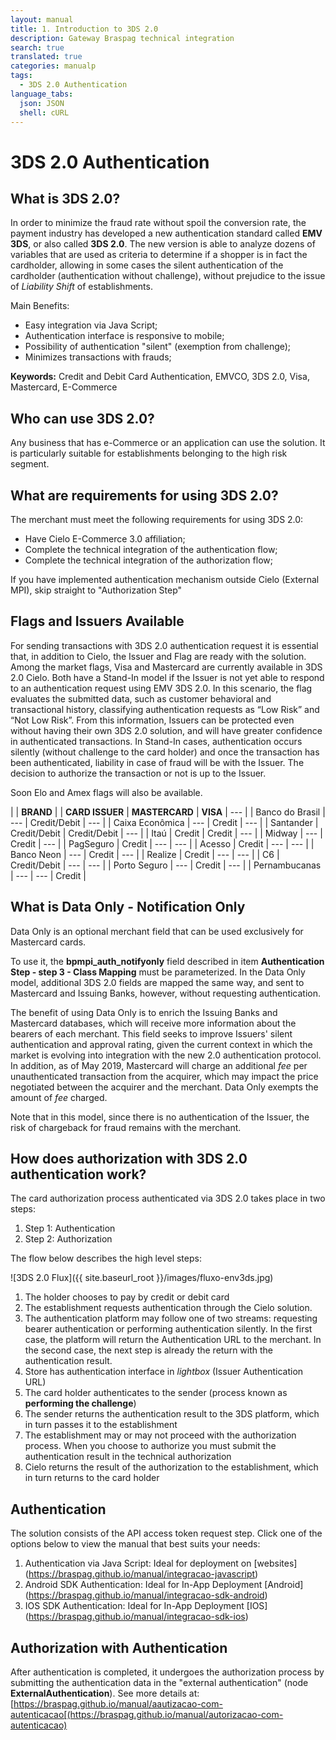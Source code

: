 ```yaml
---
layout: manual
title: 1. Introduction to 3DS 2.0
description: Gateway Braspag technical integration
search: true
translated: true
categories: manualp
tags:
  - 3DS 2.0 Authentication
language_tabs:
  json: JSON
  shell: cURL
---
```


# 3DS 2.0 Authentication

## What is 3DS 2.0?

In order to minimize the fraud rate without spoil the conversion rate, the payment industry has developed a new authentication standard called **EMV 3DS**, or also called **3DS 2.0**. The new version is able to analyze dozens of variables that are used as criteria to determine if a shopper is in fact the cardholder, allowing in some cases the silent authentication of the cardholder (authentication without challenge), without prejudice to the issue of _Liability Shift_ of establishments.

Main Benefits:

- Easy integration via Java Script;
- Authentication interface is responsive to mobile;
- Possibility of authentication "silent" (exemption from challenge);
- Minimizes transactions with frauds;

**Keywords:** Credit and Debit Card Authentication, EMVCO, 3DS 2.0, Visa, Mastercard, E-Commerce

## Who can use 3DS 2.0?

Any business that has e-Commerce or an application can use the solution. It is particularly suitable for establishments belonging to the high risk segment.

## What are requirements for using 3DS 2.0?

The merchant must meet the following requirements for using 3DS 2.0:

- Have Cielo E-Commerce 3.0 affiliation;
- Complete the technical integration of the authentication flow;
- Complete the technical integration of the authorization flow;

<aside class="notice">If you have implemented authentication mechanism outside Cielo (External MPI), skip straight to "Authorization Step"</aside>

## Flags and Issuers Available

For sending transactions with 3DS 2.0 authentication request it is essential that, in addition to Cielo, the Issuer and Flag are ready with the solution. Among the market flags, Visa and Mastercard are currently available in 3DS 2.0 Cielo. Both have a Stand-In model if the Issuer is not yet able to respond to an authentication request using EMV 3DS 2.0. In this scenario, the flag evaluates the submitted data, such as customer behavioral and transactional history, classifying authentication requests as “Low Risk” and “Not Low Risk”. From this information, Issuers can be protected even without having their own 3DS 2.0 solution, and will have greater confidence in authenticated transactions. In Stand-In cases, authentication occurs silently (without challenge to the card holder) and once the transaction has been authenticated, liability in case of fraud will be with the Issuer. The decision to authorize the transaction or not is up to the Issuer.

Soon Elo and Amex flags will also be available.

|                     | **BRAND**                                                    |
| **CARD ISSUER**     | **MASTERCARD**     | **VISA**           | ---                |
| Banco do Brasil     | ---                | Credit/Debit       | ---                |
| Caixa Econômica     | ---                | Credit             | ---                |
| Santander           | Credit/Debit       | Credit/Debit       | ---                |
| Itaú                | Credit             | Credit             | ---                |
| Midway              | ---                | Credit             | ---                |
| PagSeguro           | Credit             | ---                | ---                |
| Acesso              | Credit             | ---                | ---                |
| Banco Neon          | ---                | Credit             | ---                |
| Realize             | Credit             | ---                | ---                |
| C6                  | Credit/Debit       | ---                | ---                |
| Porto Seguro        | ---                | Credit             | ---                |
| Pernambucanas       | ---                | ---                | Credit             |

## What is Data Only - Notification Only

Data Only is an optional merchant field that can be used exclusively for Mastercard cards.

To use it, the **bpmpi_auth_notifyonly** field described in item **Authentication Step - step 3 - Class Mapping** must be parameterized. In the Data Only model, additional 3DS 2.0 fields are mapped the same way, and sent to Mastercard and Issuing Banks, however, without requesting authentication.

The benefit of using Data Only is to enrich the Issuing Banks and Mastercard databases, which will receive more information about the bearers of each merchant. This field seeks to improve Issuers' silent authentication and approval rating, given the current context in which the market is evolving into integration with the new 2.0 authentication protocol. In addition, as of May 2019, Mastercard will charge an additional _fee_ per unauthenticated transaction from the acquirer, which may impact the price negotiated between the acquirer and the merchant. Data Only exempts the amount of _fee_ charged.

Note that in this model, since there is no authentication of the Issuer, the risk of chargeback for fraud remains with the merchant.

## How does authorization with 3DS 2.0 authentication work?

The card authorization process authenticated via 3DS 2.0 takes place in two steps:

1. Step 1: Authentication
2. Step 2: Authorization

The flow below describes the high level steps:

![3DS 2.0 Flux]({{ site.baseurl_root }}/images/fluxo-env3ds.jpg)

1. The holder chooses to pay by credit or debit card
2. The establishment requests authentication through the Cielo solution.
3. The authentication platform may follow one of two streams: requesting bearer authentication or performing authentication silently. In the first case, the platform will return the Authentication URL to the merchant. In the second case, the next step is already the return with the authentication result.
4. Store has authentication interface in _lightbox_ (Issuer Authentication URL)
5. The card holder authenticates to the sender (process known as **performing the challenge**)
6. The sender returns the authentication result to the 3DS platform, which in turn passes it to the establishment
7. The establishment may or may not proceed with the authorization process. When you choose to authorize you must submit the authentication result in the technical authorization
8. Cielo returns the result of the authorization to the establishment, which in turn returns to the card holder

## Authentication

The solution consists of the API access token request step.
Click one of the options below to view the manual that best suits your needs:

1. Authentication via Java Script: Ideal for deployment on [websites] (https://braspag.github.io/manual/integracao-javascript)
2. Android SDK Authentication: Ideal for In-App Deployment [Android] (https://braspag.github.io/manual/integracao-sdk-android)
3. IOS SDK Authentication: Ideal for In-App Deployment [IOS] (https://braspag.github.io/manual/integracao-sdk-ios)

## Authorization with Authentication

After authentication is completed, it undergoes the authorization process by submitting the authentication data in the "external authentication" (node **ExternalAuthentication**).
See more details at: [https://braspag.github.io/manual/aautizacao-com-autenticacao[(https://braspag.github.io/manual/autorizacao-com-autenticacao)
